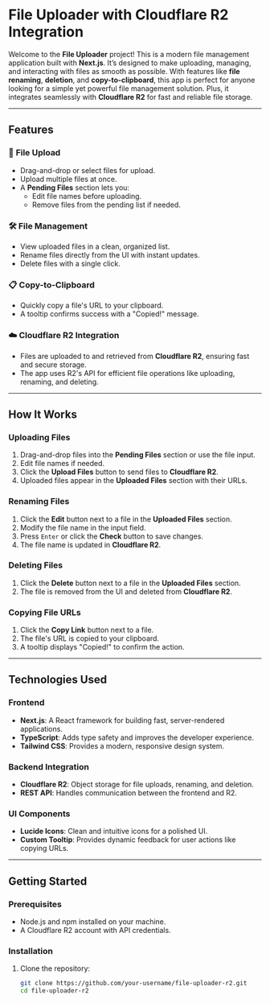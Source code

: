 # File Uploader with Cloudflare R2 Integration

Welcome to the **File Uploader** project! This is a modern file management application built with **Next.js**. It’s designed to make uploading, managing, and interacting with files as smooth as possible. With features like **file renaming**, **deletion**, and **copy-to-clipboard**, this app is perfect for anyone looking for a simple yet powerful file management solution. Plus, it integrates seamlessly with **Cloudflare R2** for fast and reliable file storage.

---

## Features

### 🚀 **File Upload**

- Drag-and-drop or select files for upload.
- Upload multiple files at once.
- A **Pending Files** section lets you:
  - Edit file names before uploading.
  - Remove files from the pending list if needed.

### 🛠️ **File Management**

- View uploaded files in a clean, organized list.
- Rename files directly from the UI with instant updates.
- Delete files with a single click.

### 📋 **Copy-to-Clipboard**

- Quickly copy a file's URL to your clipboard.
- A tooltip confirms success with a "Copied!" message.

### ☁️ **Cloudflare R2 Integration**

- Files are uploaded to and retrieved from **Cloudflare R2**, ensuring fast and secure storage.
- The app uses R2's API for efficient file operations like uploading, renaming, and deleting.

---

## How It Works

### Uploading Files

1. Drag-and-drop files into the **Pending Files** section or use the file input.
2. Edit file names if needed.
3. Click the **Upload Files** button to send files to **Cloudflare R2**.
4. Uploaded files appear in the **Uploaded Files** section with their URLs.

### Renaming Files

1. Click the **Edit** button next to a file in the **Uploaded Files** section.
2. Modify the file name in the input field.
3. Press `Enter` or click the **Check** button to save changes.
4. The file name is updated in **Cloudflare R2**.

### Deleting Files

1. Click the **Delete** button next to a file in the **Uploaded Files** section.
2. The file is removed from the UI and deleted from **Cloudflare R2**.

### Copying File URLs

1. Click the **Copy Link** button next to a file.
2. The file's URL is copied to your clipboard.
3. A tooltip displays "Copied!" to confirm the action.

---

## Technologies Used

### Frontend

- **Next.js**: A React framework for building fast, server-rendered applications.
- **TypeScript**: Adds type safety and improves the developer experience.
- **Tailwind CSS**: Provides a modern, responsive design system.

### Backend Integration

- **Cloudflare R2**: Object storage for file uploads, renaming, and deletion.
- **REST API**: Handles communication between the frontend and R2.

### UI Components

- **Lucide Icons**: Clean and intuitive icons for a polished UI.
- **Custom Tooltip**: Provides dynamic feedback for user actions like copying URLs.

---

## Getting Started

### Prerequisites

- Node.js and npm installed on your machine.
- A Cloudflare R2 account with API credentials.

### Installation

1. Clone the repository:
   ```bash
   git clone https://github.com/your-username/file-uploader-r2.git
   cd file-uploader-r2
   ```
